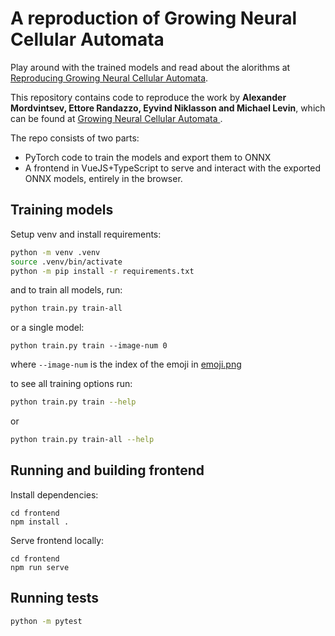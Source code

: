 # A reproduction of Growing Neural Cellular Automata

Play around with the trained models and read about the alorithms at [Reproducing Growing Neural Cellular Automata](https://jensjepsen.github.io/growing-neural-cellular-automata/).

This repository contains code to reproduce the work by **Alexander Mordvintsev, Ettore Randazzo, Eyvind Niklasson and Michael Levin**, which can be found at [Growing Neural Cellular Automata
](https://distill.pub/2020/growing-ca/).


The repo consists of two parts:
* PyTorch code to train the models and export them to ONNX
* A frontend in VueJS+TypeScript to serve and interact with the exported ONNX models, entirely in the browser.

## Training models
Setup venv and install requirements:
```bash
python -m venv .venv
source .venv/bin/activate
python -m pip install -r requirements.txt
```

and to train all models, run:

```bash
python train.py train-all
```

or a single model:

```
python train.py train --image-num 0
```
where `--image-num` is the index of the emoji in [emoji.png](./images/emoji.png)

to see all training options run:
```bash
python train.py train --help
```

or

```bash
python train.py train-all --help
```

## Running and building frontend
Install dependencies:

```
cd frontend
npm install .
```

Serve frontend locally:

```
cd frontend
npm run serve
```

## Running tests
```bash
python -m pytest
```